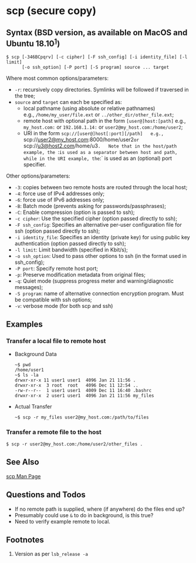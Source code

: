 scp (secure copy)
=================


Syntax (BSD version, as available on MacOS and Ubuntu 18.10<sup>[1](#footnote01)</sup>)
-----------------------------------------------------------
```console
$ scp [-346BCpqrv] [-c cipher] [-F ssh_config] [-i identity_file] [-l limit]
      [-o ssh_option] [-P port] [-S program] source ... target
```
Where most common options/parameters:
- `-r`: recursively copy directories. Symlinks will be followed if traversed in
  the tree;
- `source` and `target` can each be specified as:
  - local pathname (using absolute or relative pathnames)  
    e.g., `/home/my_user/file.ext` or `../other_dir/other_file.ext`;
  - remote host with optional path in the form `[user@]host:[path]`
    e.g., `my_host.com:` or `192.168.1.14:` or `user2@my_host.com:/home/user2`;
  - URI in the form `scp://[user@]host[:port][/path]  
    e.g., `scp://user2@my_host.com:8000/home/user2` or 
    `scp://u3@host2.com/home/u3`.  
  Note that in the host/path example, the `:` is used as a separator between
  host and path, while in the URI example, the `:` is used as an (optional) 
  port specifier.

Other options/parameters:
- `-3`: copies between two remote hosts are routed through the local host;
- `-4`: force use of IPv4 addresses only;
- `-6`: force use of IPv6 addresses only;
- `-B`: Batch mode (prevents asking for passwords/passphrases);
- `-C`: Enable compression (option is passed to ssh);
- `-c cipher`: Use the specified cipher (option passed directly to ssh);
- `-F ssh_config`: Specifies an alternative per-user configuration file for 
  ssh (option passed directly to ssh);
- `-i identity_file`: Specifies an identity (private key) for using public
  key authentication (option passed directly to ssh);
- `-l limit`: Limit bandwidth (specified in Kbit/s);
- `-o ssh_option`: Used to pass other options to ssh (in the format used in
  ssh_config);
- `-P port`: Specify remote host port;
- `-p`: Preserve modification metadata from original files;
- `-q`: Quiet mode (suppress progress meter and warning/diagnostic messages);
- `-S program`: name of alternative connection encryption program. Must be
  compatible with ssh options;
- `-v`: verbose mode (for both scp and ssh)


Examples
--------

### Transfer a local file to remote host ###

- Background Data
  ```console
  ~$ pwd
  /home/user1
  ~$ ls -la
  drwxr-xr-x 11 user1 user1  4096 Jan 21 11:56 .
  drwxr-xr-x  3 root  root   4096 Dec 11 12:54 ..
  -rw-r--r--  1 user1 user1  4009 Dec 11 16:40 .bashrc
  drwxr-xr-x  2 user1 user1  4096 Jan 21 11:56 my_files
  ```

- Actual Transfer
  ```console
  ~$ scp -r my_files user2@my_host.com:/path/to/files
  ```

### Transfer a remote file to the host ###
```console
$ scp -r user2@my_host.com:/home/user2/other_files .
```

See Also
--------
[scp Man Page]()




**Questions and Todos**
-----------------------
- If no remote path is supplied, where (if anywhere) do the files end up?
- Presumably could use `&` to do in background, is this true?
- Need to verify example remote to local.



Footnotes
---------
1. <a name="footnote01"> </a>Version as per `lsb_release -a`
